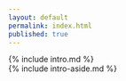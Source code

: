 ```yaml
---
layout: default
permalink: index.html
published: true
---
```


<section>
  {% include intro.md %}
</section>

<aside>
  {% include intro-aside.md %}
</aside>
